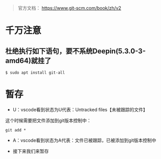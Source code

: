 > 官方文档： https://www.git-scm.com/book/zh/v2


# 千万注意

## 杜绝执行如下语句，要不系统Deepin(5.3.0-3-amd64)就挂了
```
$ sudo apt install git-all
```

# 暂存

* U：vscode看到状态为U代表：Untracked files【未被跟踪的文件】

这个时候需要把文件添加到git版本控制中：
```
git add *
```

* A：vscode看到状态为A代表：文件已被跟踪，已被添加到git版本控制中

* 接下来我们来暂存
